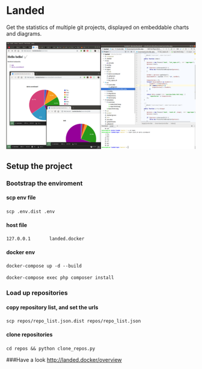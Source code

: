 # Landed
Get the statistics of multiple git projects, displayed on embeddable charts and diagrams.

![Preview](cmt_per_day_project.png)

## Setup the project
### Bootstrap the enviroment
#### scp env file
`scp .env.dist .env`
#### host file
`127.0.0.1       landed.docker`
#### docker env
`docker-compose up -d --build`

`docker-compose exec php composer install`

### Load up repositories
#### copy repository list, and set the urls
`scp repos/repo_list.json.dist repos/repo_list.json`
#### clone repositories
`cd repos && python clone_repos.py`

###Have a look
http://landed.docker/overview